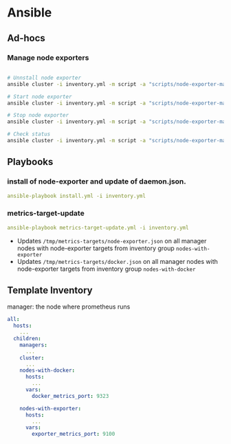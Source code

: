 # Ansible
## Ad-hocs
### Manage node exporters
```sh

# Unnstall node exporter
ansible cluster -i inventory.yml -m script -a "scripts/node-exporter-manager.sh -a uninstall"

# Start node exporter
ansible cluster -i inventory.yml -m script -a "scripts/node-exporter-manager.sh -a start"

# Stop node exporter
ansible cluster -i inventory.yml -m script -a "scripts/node-exporter-manager.sh -a stop"

# Check status
ansible cluster -i inventory.yml -m script -a "scripts/node-exporter-manager.sh -a status"
```
## Playbooks
### install of node-exporter and update of daemon.json.
```yml
ansible-playbook install.yml -i inventory.yml
```
### metrics-target-update
```yml
ansible-playbook metrics-target-update.yml -i inventory.yml
```
* Updates `/tmp/metrics-targets/node-exporter.json` on all manager nodes with node-exporter targets from inventory group `nodes-with-exporter`
* Updates `/tmp/metrics-targets/docker.json` on all manager nodes with node-exporter targets from inventory group `nodes-with-docker`

## Template Inventory
manager: the node where prometheus runs
```yml
all:
  hosts:
    ...
  children:
    managers:
      ...
    cluster:
      ...
    nodes-with-docker:
      hosts:
        ...
      vars:
        docker_metrics_port: 9323

    nodes-with-exporter:
      hosts:
        ...
      vars:
        exporter_metrics_port: 9100
```
